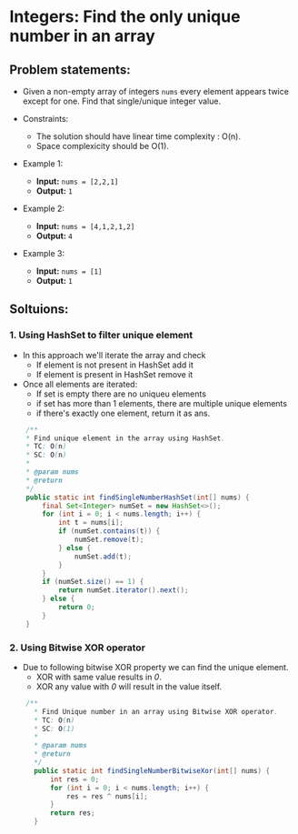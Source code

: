 # Integers: Find the only unique number in an array
## Problem statements:
- Given a non-empty array of integers `nums` every element appears twice except for one. Find that single/unique integer value.
- Constraints:
  - The solution should have linear time complexity : O(n).
  - Space complexicity should be O(1).

- Example 1:
  - **Input:** `nums = [2,2,1]`
  - **Output:** `1`

- Example 2:
  - **Input:** `nums = [4,1,2,1,2]`
  - **Output:** `4`

- Example 3:
  - **Input:** `nums = [1]`
  - **Output:** `1`


## Soltuions:
### 1. Using HashSet to filter unique element
  - In this approach we'll iterate the array and check
    - If element is not present in HashSet add it 
    - If element is present in HashSet remove it 
  - Once all elements are iterated:
    - If set is empty there are no uniqueu elements
    - if set has more than 1 elements, there are multiple unique elements
    - if there's exactly one element, return it as ans.
  ```java
      /**
      * Find unique element in the array using HashSet.
      * TC: O(n)
      * SC: O(n)
      *
      * @param nums
      * @return
      */
      public static int findSingleNumberHashSet(int[] nums) {
          final Set<Integer> numSet = new HashSet<>();
          for (int i = 0; i < nums.length; i++) {
              int t = nums[i];
              if (numSet.contains(t)) {
                  numSet.remove(t);
              } else {
                  numSet.add(t);
              }
          }
          if (numSet.size() == 1) {
              return numSet.iterator().next();
          } else {
              return 0;
          }
      }
  ```


### 2. Using Bitwise XOR operator
  - Due to following bitwise XOR property we can find the unique element.
    - XOR with same value results in *0*.
    - XOR any value with *0* will result in the value itself.
  ```java
      /**
        * Find Unique number in an array using Bitwise XOR operator.
        * TC: O(n)
        * SC: O(1)
        *
        * @param nums
        * @return
        */
        public static int findSingleNumberBitwiseXor(int[] nums) {
            int res = 0;
            for (int i = 0; i < nums.length; i++) {
                res = res ^ nums[i];
            }
            return res;
        }
  ```